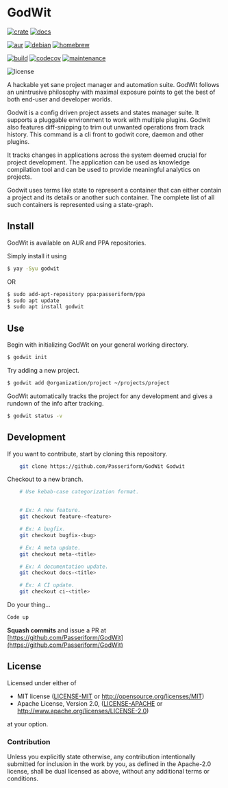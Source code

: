 # GodWit

[![crate](https://img.shields.io/crates/v/godwit)](https://crates.io/crates/godwit)
[![docs](https://docs.rs/godwit/badge.svg)](https://docs.rs/godwit)

[![aur](https://img.shields.io/aur/version/godwit)](https://aur.archlinux.org/packages/godwit)
[![debian](https://img.shields.io/debian/v/godwit)](https://packages.debian.org/unstable/utils/godwit)
[![homebrew](https://img.shields.io/homebrew/v/godwit)](https://formulae.brew.sh/formula/godwit)

[![build](https://travis-ci.org/Passeriform/GodWit.svg?branch=master)](https://travis-ci.org/Passeriform/GodWit)
[![codecov](https://codecov.io/gh/Passeriform/GodWit/branch/master/graph/badge.svg)](https://codecov.io/gh/Passeriform/GodWit)
[![maintenance](https://img.shields.io/badge/Maintained%3F-yes-green.svg)](https://GitHub.com/Passeriform/GodWit/graphs/commit-activity)

![license](https://img.shields.io/crates/l/godwit)

A hackable yet sane project manager and automation suite. GodWit follows an unintrusive philosophy with maximal exposure points to get the best of both end-user and developer worlds.

Godwit is a config driven project assets and states manager suite. It supports a pluggable
environment to work with multiple plugins. Godwit also features diff-snipping to
trim out unwanted operations from track history. This command is a cli front to
godwit core, daemon and other plugins.

It tracks changes in applications across the system deemed crucial for project
development. The application can be used as knowledge compilation tool and can be
used to provide meaningful analytics on projects.

Godwit uses terms like state to represent a container that can either
contain a project and its details or another such container. The complete list of
all such containers is represented using a state-graph.

## Install
GodWit is available on AUR and PPA repositories.

Simply install it using
```bash
$ yay -Syu godwit
```
OR
```bash
$ sudo add-apt-repository ppa:passeriform/ppa
$ sudo apt update
$ sudo apt install godwit
```

## Use
Begin with initializing GodWit on your general working directory.

```bash
$ godwit init
```

Try adding a new project.

```bash
$ godwit add @organization/project ~/projects/project
```

GodWit automatically tracks the project for any development and gives a rundown of the info after tracking.

```bash
$ godwit status -v
```

## Development
If you want to contribute, start by cloning this repository.
```bash
    git clone https://github.com/Passeriform/GodWit Godwit
```
Checkout to a new branch.
```bash
    # Use kebab-case categorization format.


    # Ex: A new feature.
    git checkout feature-<feature>

    # Ex: A bugfix.
    git checkout bugfix-<bug>

    # Ex: A meta update.
    git checkout meta-<title>

    # Ex: A documentation update.
    git checkout docs-<title>

    # Ex: A CI update.
    git checkout ci-<title>

```
Do your thing...

```bash
Code up
```
**Squash commits** and issue a PR at
[https://github.com/Passeriform/GodWit](https://github.com/Passeriform/GodWit)

## License

Licensed under either of

 * MIT license ([LICENSE-MIT](LICENSE-MIT) or http://opensource.org/licenses/MIT)
 * Apache License, Version 2.0, ([LICENSE-APACHE](LICENSE-APACHE) or http://www.apache.org/licenses/LICENSE-2.0)

at your option.

### Contribution

Unless you explicitly state otherwise, any contribution intentionally submitted
for inclusion in the work by you, as defined in the Apache-2.0 license, shall be dual licensed as above, without any
additional terms or conditions.
